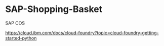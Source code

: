# SAP-Shopping-Basket
SAP COS

https://cloud.ibm.com/docs/cloud-foundry?topic=cloud-foundry-getting-started-python